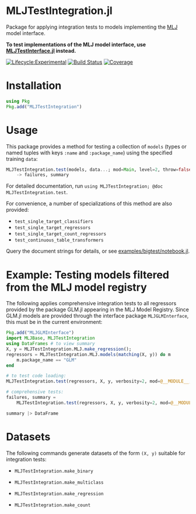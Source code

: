 # MLJTestIntegration.jl

Package for applying integration tests to models implementing the
[MLJ](https://alan-turing-institute.github.io/MLJ.jl/dev/) model
interface.

**To test implementations of the MLJ model interface, use [MLJTestInterface.jl](https://github.com/JuliaAI/MLJTestInterface.jl)
instead.**

[![Lifecycle:Experimental](https://img.shields.io/badge/Lifecycle-Experimental-339999)](https://github.com/bcgov/repomountie/blob/master/doc/lifecycle-badges.md) [![Build Status](https://github.com/JuliaAI/MLJTestIntegration.jl/workflows/CI/badge.svg)](https://github.com/JuliaAI/MLJTestIntegration.jl/actions) [![Coverage](https://codecov.io/gh/JuliaAI/MLJTestIntegration.jl/branch/master/graph/badge.svg)](https://codecov.io/github/JuliaAI/MLJTestIntegration.jl?branch=master) 

# Installation

```julia
using Pkg
Pkg.add("MLJTestIntegration")
```

# Usage

This package provides a method for testing a collection of `models`
(types or named tuples with keys `:name` and `:package_name`) using
the specified training `data`:

```julia
MLJTestIntegration.test(models, data...; mod=Main, level=2, throw=false, verbosity=1) 
    -> failures, summary
```

For detailed documentation, run `using MLJTestIntegration; @doc MLJTestIntegration.test`.

For convenience, a number of specializations of this method are also provided: 

- `test_single_target_classifiers`
- `test_single_target_regressors`
- `test_single_target_count_regressors`
- `test_continuous_table_transformers`

Query the document strings for details, or see
[examples/bigtest/notebook.jl](examples/bigtest/notebook.jl).


# Example: Testing models filtered from the MLJ model registry

The following applies comprehensive integration tests to all
regressors provided by the package GLM.jl appearing in the MLJ Model
Registry. Since GLM.jl models are provided through the interface
package `MLJGLMInterface`, this must be in the current environment:

```julia
Pkg.add("MLJGLMInterface")
import MLJBase, MLJTestIntegration
using DataFrames # to view summary
X, y = MLJTestIntegration.MLJ.make_regression();
regressors = MLJTestIntegration.MLJ.models(matching(X, y)) do m
    m.package_name == "GLM"
end

# to test code loading:
MLJTestIntegration.test(regressors, X, y, verbosity=2, mod=@__MODULE__, level=1)

# comprehensive tests:
failures, summary =
    MLJTestIntegration.test(regressors, X, y, verbosity=2, mod=@__MODULE__, level=4)

summary |> DataFrame
```

# Datasets

The following commands generate datasets of the form `(X, y)` suitable for integration
tests:

- `MLJTestIntegration.make_binary` 

- `MLJTestIntegration.make_multiclass` 

- `MLJTestIntegration.make_regression` 

- `MLJTestIntegration.make_count` 

